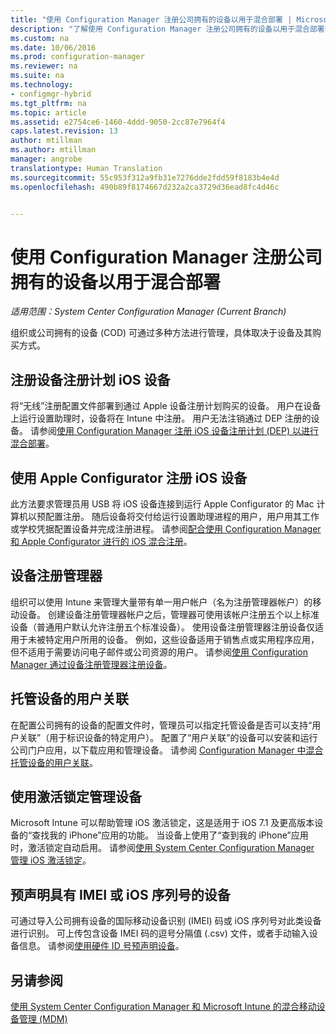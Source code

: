 ```yaml
---
title: "使用 Configuration Manager 注册公司拥有的设备以用于混合部署 | Microsoft Docs"
description: "了解使用 Configuration Manager 注册公司拥有的设备以用于混合部署的不同方法。"
ms.custom: na
ms.date: 10/06/2016
ms.prod: configuration-manager
ms.reviewer: na
ms.suite: na
ms.technology:
- configmgr-hybrid
ms.tgt_pltfrm: na
ms.topic: article
ms.assetid: e2754ce6-1460-4ddd-9050-2cc87e7964f4
caps.latest.revision: 13
author: mtillman
ms.author: mtillman
manager: angrobe
translationtype: Human Translation
ms.sourcegitcommit: 55c953f312a9fb31e7276dde2fdd59f8183b4e4d
ms.openlocfilehash: 490b89f8174667d232a2ca3729d36ead8fc4d46c


---
```

# <a name="enroll-company-owned-devices-for-hybrid-deployments-with-configuration-manager"></a>使用 Configuration Manager 注册公司拥有的设备以用于混合部署

*适用范围：System Center Configuration Manager (Current Branch)*

组织或公司拥有的设备 (COD) 可通过多种方法进行管理，具体取决于设备及其购买方式。  

## <a name="enroll-device-enrollment-program-ios-devices"></a>注册设备注册计划 iOS 设备  
 将“无线”注册配置文件部署到通过 Apple 设备注册计划购买的设备。 用户在设备上运行设置助理时，设备将在 Intune 中注册。  用户无法注销通过 DEP 注册的设备。 请参阅[使用 Configuration Manager 注册 iOS 设备注册计划 (DEP) 以进行混合部署](../../mdm/deploy-use/ios-device-enrollment-program-for-hybrid.md)。  

## <a name="enroll-ios-devices-with-apple-configurator"></a>使用 Apple Configurator 注册 iOS 设备  
 此方法要求管理员用 USB 将 iOS 设备连接到运行 Apple Configurator 的 Mac 计算机以预配置注册。 随后设备将交付给运行设置助理进程的用户，用户用其工作或学校凭据配置设备并完成注册进程。 请参阅[配合使用 Configuration Manager 和 Apple Configurator 进行的 iOS 混合注册](../../mdm/deploy-use/ios-hybrid-enrollment-using-apple-configurator.md)。  

## <a name="device-enrollment-manager"></a>设备注册管理器  
 组织可以使用 Intune 来管理大量带有单一用户帐户（名为注册管理器帐户）的移动设备。 创建设备注册管理器帐户之后，管理器可使用该帐户注册五个以上标准设备（普通用户默认允许注册五个标准设备）。 使用设备注册管理器注册设备仅适用于未被特定用户所用的设备。 例如，这些设备适用于销售点或实用程序应用，但不适用于需要访问电子邮件或公司资源的用户。 请参阅[使用 Configuration Manager 通过设备注册管理器注册设备](../../mdm/deploy-use/enroll-devices-with-device-enrollment-manager.md)。  

## <a name="user-affinity-for-managed-devices"></a>托管设备的用户关联  
 在配置公司拥有的设备的配置文件时，管理员可以指定托管设备是否可以支持“用户关联”（用于标识设备的特定用户）。 配置了“用户关联”的设备可以安装和运行公司门户应用，以下载应用和管理设备。 请参阅 [Configuration Manager 中混合托管设备的用户关联](../../mdm/deploy-use/user-affinity-for-hybrid-managed-devices.md)。  

## <a name="manage-devices-with-activation-lock"></a>使用激活锁定管理设备  
 Microsoft Intune 可以帮助管理 iOS 激活锁定，这是适用于 iOS 7.1 及更高版本设备的“查找我的 iPhone”应用的功能。 当设备上使用了“查到我的 iPhone”应用时，激活锁定自动启用。 请参阅[使用 System Center Configuration Manager 管理 iOS 激活锁定](../../mdm/deploy-use/manage-ios-activation-lock.md)。

 ## <a name="predeclare-devices-with-imei-or-ios-serial-numbers"></a>预声明具有 IMEI 或 iOS 序列号的设备

可通过导入公司拥有设备的国际移动设备识别 (IMEI) 码或 iOS 序列号对此类设备进行识别。 可上传包含设备 IMEI 码的逗号分隔值 (.csv) 文件，或者手动输入设备信息。  请参阅[使用硬件 ID 号预声明设备](../../mdm/deploy-use/predeclare-devices-with-hardware-id.md)。

## <a name="see-also"></a>另请参阅  
 [使用 System Center Configuration Manager 和 Microsoft Intune 的混合移动设备管理 (MDM)](https://docs.microsoft.com/sccm/mdm/understand/hybrid-mobile-device-management)



<!--HONumber=Dec16_HO3-->


